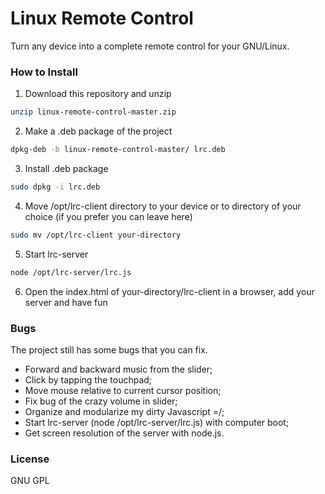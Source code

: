 # Linux Remote Control
Turn any device into a complete remote control for your GNU/Linux.


### How to Install

1. Download this repository and unzip
```bash
unzip linux-remote-control-master.zip
```

2. Make a .deb package of the project
```bash
dpkg-deb -b linux-remote-control-master/ lrc.deb
```

3. Install .deb package
```bash
sudo dpkg -i lrc.deb
```

4. Move /opt/lrc-client directory to your device or to directory of your choice (if you prefer you can leave here)
```bash
sudo mv /opt/lrc-client your-directory
```

5. Start lrc-server
```bash
node /opt/lrc-server/lrc.js
```

6. Open the index.html of your-directory/lrc-client in a browser, add your server and have fun

### Bugs
The project still has some bugs that you can fix.

- Forward and backward music from the slider;
- Click by tapping the touchpad;
- Move mouse relative to current cursor position;
- Fix bug of the crazy volume in slider;
- Organize and modularize my dirty Javascript =/;
- Start lrc-server (node /opt/lrc-server/lrc.js) with computer boot;
- Get screen resolution of the server with node.js.

### License
GNU GPL